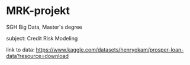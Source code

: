 # MRK-projekt
SGH Big Data, Master's degree


subject: Credit Risk Modeling

link to data: https://www.kaggle.com/datasets/henryokam/prosper-loan-data?resource=download
